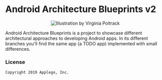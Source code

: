 # Android Architecture Blueprints v2
<p align="center">
<img src="https://github.com/googlesamples/android-architecture/wiki/images/aab-logov2.png" alt="Illustration by Virginia Poltrack"/>
</p>

Android Architecture Blueprints is a project to showcase different architectural approaches to developing Android apps. In its different branches you'll find the same app (a TODO app) implemented with small differences.


### License


```
Copyright 2019 Applego, Inc.

